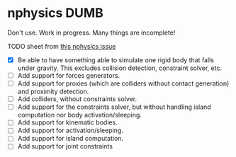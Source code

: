 # nphysics DUMB

Don't use. Work in progress. Many things are incomplete!

TODO sheet from [this nphysics issue](rustsim/nphysics#149)

- [x] Be able to have something able to simulate one rigid body that falls under gravity. This excludes collision detection, constraint solver, etc.
- [ ] Add support for forces generators.
- [ ] Add support for proxies (which are colliders without contact generation) and proximity detection.
- [ ] Add colliders, without constraints solver.
- [ ] Add support for the constraints solver, but without handling island computation nor body activation/sleeping.
- [ ] Add support for kinematic bodies.
- [ ] Add support for activation/sleeping.
- [ ] Add support for island computation.
- [ ] Add support for joint constraints
